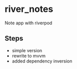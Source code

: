 # river_notes

Note app with riverpod

## Steps

- simple version
- rewrite to mvvm
- added dependency inversion


